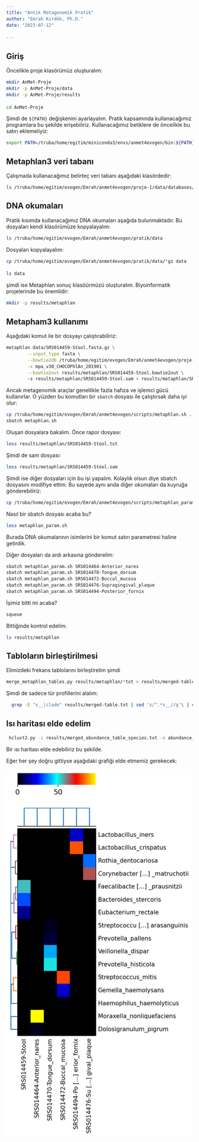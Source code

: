 ```yaml
---
title: "Antik Metagenomik Pratik"
author: "Emrah Kırdök, Ph.D."
date: "2023-07-12"

---
```


## Giriş

Öncelikle proje klasörümüz oluşturalım:

```bash
mkdir AnMet-Proje
mkdir -p AnMet-Proje/data
mkdir -p AnMet-Proje/results

cd AnMet-Proje
```

Şimdi de `${PATH}` değişkenini ayarlayalım. Pratik kapsamında kullanacağımız programlara bu şekilde erişebiliriz. Kullanacağımız betiklere de öncelikle bu satırı eklemeliyiz:

```bash
export PATH=/truba/home/egitim/miniconda3/envs/anmet4evogen/bin:${PATH}
```

## Metaphlan3 veri tabanı

Çalışmada kullanacağımız belirteç veri tabanı aşağıdaki klasördedir:

```bash
ls /truba/home/egitim/evogen/Emrah/anmet4evogen/proje-1/data/databases/metaphlan_databases
```

## DNA okumaları

Pratik kısımda kullanacağımız DNA okumaları aşağıda bulunmaktadır. Bu dosyaları kendi klasörümüze kopyalayalım:

```bash
ls /truba/home/egitim/evogen/Emrah/anmet4evogen/pratik/data
```

Dosyaları kopyalayalım:

```bash
cp /truba/home/egitim/evogen/Emrah/anmet4evogen/pratik/data/*gz data

ls data
```

şimdi ise Metaphlan sonuç klasöürmüzü oluşturalım. Biyoinformatik projelerinde bu önemlidir:

```bash
mkdir -p results/metaphlan
```

## Metapham3 kullanımı

Aşağıdaki komut ile bir dosyayı çalıştırabiliriz:


```bash
metaphlan data/SRS014459-Stool.fasta.gz \
        --input_type fasta \
        --bowtie2db /truba/home/egitim/evogen/Emrah/anmet4evogen/proje-1/data/databases/metaphlan_databases \
        -x mpa_v30_CHOCOPhlAn_201901 \
        --bowtie2out results/metaphlan/SRS014459-Stool.bowtie2out \ 
        -s results/metaphlan/SRS014459-Stool.sam > results/metaphlan/SRS014459-Stool.txt
```

Ancak metagenomik araçlar genellikle fazla hafıza ve işlemci gücü kullanırlar. O yüzden bu komutları bir `sbatch` dosyası ile çalıştırsak daha iyi olur:

```bash
cp /truba/home/egitim/evogen/Emrah/anmet4evogen/scripts/metaphlan.sh .
sbatch metaphlan.sh
```

Oluşan dosyalara bakalım. Önce rapor dosyası:

```bash
less results/metaphlan/SRS014459-Stool.txt
```

Şimdi de sam dosyası:

```bash
less results/metaphlan/SRS014459-Stool.sam
```

Şimdi ise diğer dosyaları için bu işi yapalım. Kolaylık olsun diye sbatch dosyasını modifiye ettim. Bu sayede aynı anda diğer okumaları da kuyruğa gönderebiliriz:

```bash
cp /truba/home/egitim/evogen/Emrah/anmet4evogen/scripts/metaphlan_param.sh .

```

Nasıl bir sbatch dosyası acaba bu?

```bash
less metaphlan_param.sh
```

Burada DNA okumalarının isimlerini bir komut satırı parametresi haline getirdik.

Diğer dosyaları da ardı arkasına gönderelim:

```bash
sbatch metaphlan_param.sh SRS014464-Anterior_nares
sbatch metaphlan_param.sh SRS014470-Tongue_dorsum
sbatch metaphlan_param.sh SRS014472-Buccal_mucosa
sbatch metaphlan_param.sh SRS014476-Supragingival_plaque
sbatch metaphlan_param.sh SRS014494-Posterior_fornix
```

İşimiz bitti mi acaba? 

```bash
squeue

```

Bittiğinde kontrol edelim:

```bash
ls results/metaphlan
```

## Tabloların birleştirilmesi

Elimizdeki frekans tablolarını birleştirelim şimdi

```bash
merge_metaphlan_tables.py results/metaphlan/*txt > results/merged-table.txt
```

Şimdi de sadece tür profillerini alalım:

```bash
  grep -E "s__|clade" results/merged-table.txt | sed 's/^.*s__//g'\ | cut -f1,3-8 | sed -e 's/clade_name/body_site/g' > results/merged_abundance_table_species.txt
```

## Isı haritası elde edelim

```bash
 hclust2.py -i results/merged_abundance_table_species.txt -o abundance_heatmap_species.png --f_dist_f braycurtis --s_dist_f braycurtis 
 ```

 Bir ısı haritası elde edebiliriz bu şekilde.

 Eğer her şey doğru gittiyse aşağıdaki grafiği elde etmemiz gerekecek:

 ![Isı haritası](abundance_heatmap_species.png)
